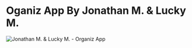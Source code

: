 # Oganiz App By Jonathan M. & Lucky M.

![Jonathan M. & Lucky M. - Organiz App](https://gifyu.com/image/S6b6Z "Demo")